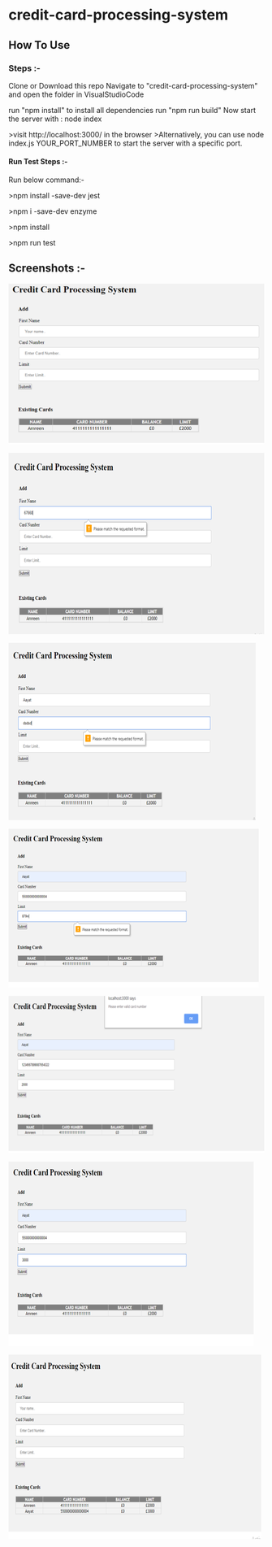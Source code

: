 # credit-card-processing-system

## How To Use

### Steps :- 

Clone or Download this repo
Navigate to "credit-card-processing-system" and open the folder in VisualStudioCode

run "npm install" to install all dependencies
run "npm run build"
Now start the server with : node index

\>visit http://localhost:3000/ in the browser
\>Alternatively, you can use node index.js YOUR_PORT_NUMBER to start the server with a specific port.

#### Run Test Steps :-

Run below command:-

\>npm install -save-dev jest

\>npm i -save-dev enzyme

\>npm install

\>npm run test

## Screenshots :-

![alt text](./screenshots/Capture.PNG)

![alt text](./screenshots/Capture1.PNG)

![alt text](./screenshots/Capture2.PNG)

![alt text](./screenshots/Capture3.PNG)

![alt text](./screenshots/Capture4.PNG)

![alt text](./screenshots/Capture5.PNG)

![alt text](./screenshots/Capture6.PNG)
